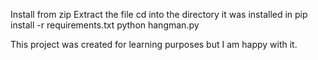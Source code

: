 Install from zip
Extract the file
cd into the directory it was installed in
pip install -r requirements.txt
python hangman.py

This project was created for learning purposes but I am happy with it.
